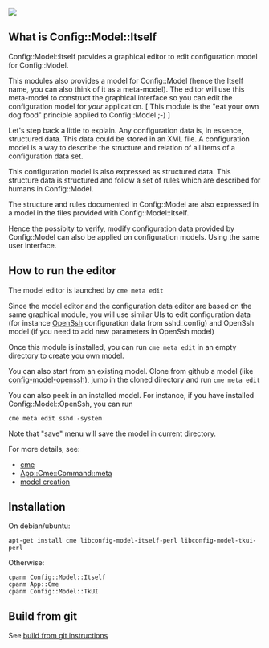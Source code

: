 
[![](https://travis-ci.org/dod38fr/config-model-itself.svg?branch=master)](https://travis-ci.org/dod38fr/config-model-itself)

## What is Config::Model::Itself ##

Config::Model::Itself provides a graphical editor to edit configuration model
for Config::Model. 

This modules also provides a model for Config::Model (hence the Itself
name, you can also think of it as a meta-model).  The editor will use
this meta-model to construct the graphical interface so you can edit
the configuration model for *your* application. [ This module is the
"eat your own dog food" principle applied to Config::Model ;-) ]

Let's step back a little to explain. Any configuration data is, in
essence, structured data. This data could be stored in an XML file. A
configuration model is a way to describe the structure and relation of
all items of a configuration data set.

This configuration model is also expressed as structured data. This
structure data is structured and follow a set of rules which are
described for humans in Config::Model.

The structure and rules documented in Config::Model are also expressed
in a model in the files provided with Config::Model::Itself.

Hence the possibity to verify, modify configuration data provided by
Config::Model can also be applied on configuration models. Using the
same user interface.

## How to run the editor ##

The model editor is launched by `cme meta edit`

Since the model editor and the configuration data editor are based on
the same graphical module, you will use similar UIs to edit
configuration data (for instance [OpenSsh](http://search.cpan.org/dist/Config-Model-OpenSsh/)
configuration data from sshd_config) and OpenSsh model (if you need to add new parameters in
OpenSsh model)

Once this module is installed, you can run `cme meta edit` in an empty
directory to create you own model.

You can also start from an existing model. Clone from github a model
(like [config-model-openssh](https://github.com/dod38fr/config-model-openssh)),
jump in the cloned directory and run `cme meta edit`

You can also peek in an installed model. For instance, if you have installed
Config::Model::OpenSsh, you can run


    cme meta edit sshd -system
  
Note that "save" menu will save the model in current directory.

For more details, see:

* [cme](http://search.cpan.org/dist/App-Cme/bin/cme)
* [App::Cme::Command::meta](http://search.cpan.org/dist/Config-Model-Itself/lib/App/Command/Cme/meta.pod)
* [model creation](http://search.cpan.org/dist/Config-Model/lib/Config/Model/Manual/ModelCreationIntroduction.pod)

## Installation

On debian/ubuntu:

    apt-get install cme libconfig-model-itself-perl libconfig-model-tkui-perl

Otherwise:

    cpanm Config::Model::Itself
    cpanm App::Cme
    cpanm Config::Model::TkUI
    
## Build from git

See [build from git instructions](README-build-from-git.md)

